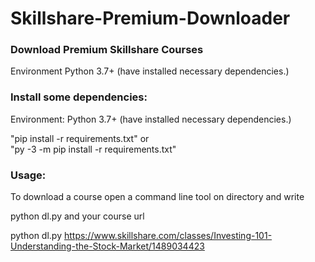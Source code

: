 # Skillshare-Premium-Downloader
<h3>Download Premium Skillshare Courses</h3>

Environment
Python 3.7+ (have installed necessary dependencies.)


<h3>Install some dependencies:</h3>

Environment: Python 3.7+ (have installed necessary dependencies.)
  
"pip install -r requirements.txt" 
or  
"py -3 -m pip install -r requirements.txt"  


<h3>Usage:</h3>
To download a course open a command line tool on directory and write

python dl.py and your course url

python dl.py https://www.skillshare.com/classes/Investing-101-Understanding-the-Stock-Market/1489034423
